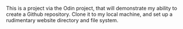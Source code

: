 This is a project via the Odin project, that will demonstrate my ability to create a Github repository. Clone it to my local machine, and set up a rudimentary website directory and file system.
